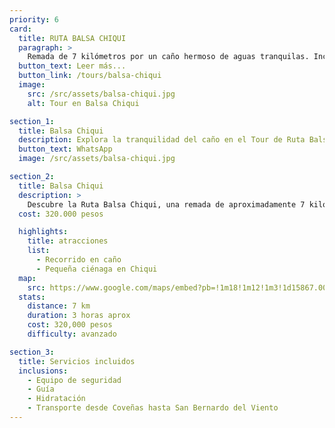 ```yaml
---
priority: 6
card:
  title: RUTA BALSA CHIQUI
  paragraph: >
    Remada de 7 kilómetros por un caño hermoso de aguas tranquilas. Incluye una vuelta en una pequeña sienaga en Chiqui.  Incluyendo todos los transportes.
  button_text: Leer más...
  button_link: /tours/balsa-chiqui
  image:
    src: /src/assets/balsa-chiqui.jpg
    alt: Tour en Balsa Chiqui

section_1:
  title: Balsa Chiqui
  description: Explora la tranquilidad del caño en el Tour de Ruta Balsa Chiqui
  button_text: WhatsApp
  image: /src/assets/balsa-chiqui.jpg

section_2:
  title: Balsa Chiqui
  description: >
    Descubre la Ruta Balsa Chiqui, una remada de aproximadamente 7 kilómetros que sube por todo el caño hasta llegar a Chiqui, donde hay una pequeña ciénaga. Se da una vuelta en la ciénaga y luego se baja por el caño hasta el punto de partida. Este tour tiene un costo de 320,000 pesos e incluye todos los transportes desde Coveñas hasta San Bernardo del Viento, donde comienza el recorrido en balsa.
  cost: 320.000 pesos

  highlights:
    title: atracciones
    list:
      - Recorrido en caño
      - Pequeña ciénaga en Chiqui
  map:
    src: https://www.google.com/maps/embed?pb=!1m18!1m12!1m3!1d15867.009911374053!2d-75.61020612716673!3d6.163894277135764!2m3!1f0!2f0!3f0!3m2!1i1024!2i768!4f13.1!3m3!1m2!1s0x8e4683cb1d5771e9%3A0x4fda2fc926473c68!2sPolideportivo%20Sur%20de%20Envigado!5e0!3m2!1sen!2sco
  stats:
    distance: 7 km
    duration: 3 horas aprox 
    cost: 320,000 pesos
    difficulty: avanzado

section_3:
  title: Servicios incluidos
  inclusions:
    - Equipo de seguridad
    - Guía
    - Hidratación
    - Transporte desde Coveñas hasta San Bernardo del Viento
---
```

